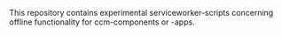This repository contains experimental serviceworker-scripts concerning 
offline functionality for ccm-components or -apps.
